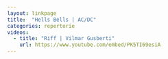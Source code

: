 ```yaml
---
layout: linkpage
title:  "Hells Bells | AC/DC"
categories: repertorie
videos:
  - title: "Riff | Vilmar Gusberti"
    url: https://www.youtube.com/embed/PK5TI69esiA
---
```

